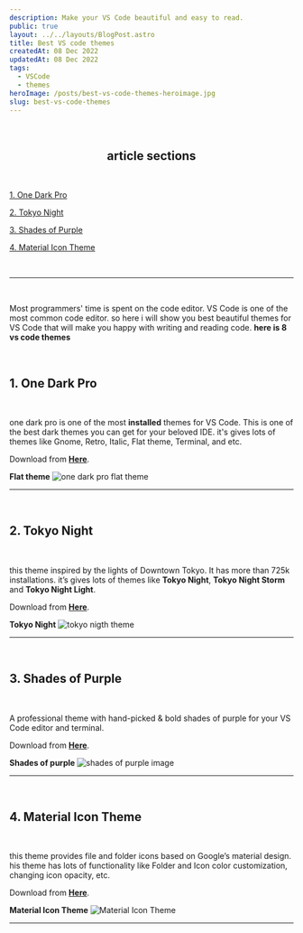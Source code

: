 ```yaml
---
description: Make your VS Code beautiful and easy to read.
public: true
layout: ../../layouts/BlogPost.astro
title: Best VS code themes
createdAt: 08 Dec 2022
updatedAt: 08 Dec 2022
tags:
  - VSCode
  - themes
heroImage: /posts/best-vs-code-themes-heroimage.jpg
slug: best-vs-code-themes
---
```


</br>

## <center>article sections </center>

</br>

[1. One Dark Pro](#1-one-dark-pro)

[2. Tokyo Night](#2-tokyo-night)

[3. Shades of Purple](#3-shades-of-purple)

[4. Material Icon Theme](#4-material-icon-theme)

</br>

---

</br>

Most programmers' time is spent on the code editor. VS Code is one of the most common code editor.
so here i will show you best beautiful themes for VS Code that will make you happy with writing and reading code. **here is 8 vs code themes**

</br>

## 1. One Dark Pro

</br>

one dark pro is one of the most **installed** themes for VS Code. This is one of the best dark themes you can get for your beloved IDE. it's gives lots of themes like Gnome, Retro, Italic, Flat theme, Terminal, and etc.
</br>

Download from **<a href="https://marketplace.visualstudio.com/items?itemName=zhuangtongfa.Material-theme" class="underline underline-offset-2 hover:text-orange-500 decoration-orange-500" target="_blank">Here</a>**.
</br>

**Flat theme**
![one dark pro flat theme](/posts/one-dark-pro-flat.png)

---

</br>

## 2. Tokyo Night

</br>

this theme inspired by the lights of Downtown Tokyo. It has more than 725k installations.
it’s gives lots of themes like **Tokyo Night**, **Tokyo Night Storm** and **Tokyo Night Light**.
</br>

Download from **<a href="https://marketplace.visualstudio.com/items?itemName=enkia.tokyo-night" class="underline underline-offset-2 hover:text-orange-500 decoration-orange-500" target="_blank">Here</a>**.
</br>

**Tokyo Night**
![tokyo nigth theme](/posts/tokyo-night-theme.png)

---

</br>

## 3. Shades of Purple

</br>

A professional theme with hand-picked & bold shades of purple for your VS Code editor and terminal.
</br>

Download from **<a href="https://marketplace.visualstudio.com/items?itemName=ahmadawais.shades-of-purple" class="underline underline-offset-2 hover:text-orange-500 decoration-orange-500" target="_blank">Here</a>**.
</br>

**Shades of purple**
![shades of purple image](/posts/shades-of-purple.png)

---

</br>

## 4. Material Icon Theme

</br>

this theme provides file and folder icons based on Google’s material design. his theme has lots of functionality like Folder and Icon color customization, changing icon opacity, etc.
</br>

Download from **<a href="https://marketplace.visualstudio.com/items?itemName=PKief.material-icon-theme" class="underline underline-offset-2 hover:text-orange-500 decoration-orange-500" target="_blank">Here</a>**.
</br>

**Material Icon Theme**
![Material Icon Theme](/posts/material-icons.png)

---

</br>

